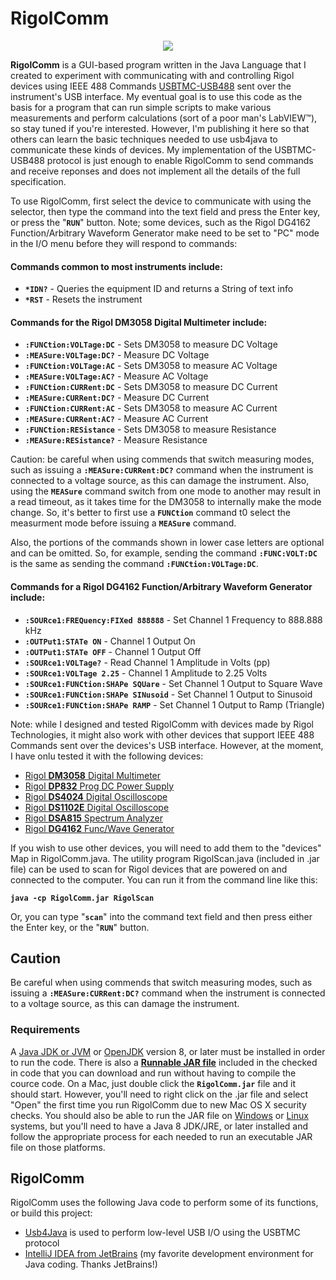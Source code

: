 # RigolComm

<p align="center"><img src="https://github.com/wholder/RigolComm/blob/master/images/RigolComm%20Screenshot.png"></p>

**RigolComm** is a GUI-based program written in the Java Language that I created to experiment with communicating with and controlling Rigol devices using IEEE 488 Commands [USBTMC-USB488](http://sdpha2.ucsd.edu/Lab_Equip_Manuals/usbtmc_usb488_subclass_1_00.pdf) sent over the instrument's USB interface.  My eventual goal is to use this code as the basis for a program that can run simple scripts to make various measurements and perform calculations (sort of a poor man's LabVIEW™), so stay tuned if you're interested.  However, I'm publishing it here so that others can learn the basic techniques needed to use usb4java to communicate these kinds of devices.  My implementation of the USBTMC-USB488 protocol is just enough to enable RigolComm to send commands and receive reponses and does not implement all the details of the full specification.

To use RigolComm, first select the device to communicate with using the selector, then type the command into the text field and press the Enter key, or press the "**`RUN`**" button.  Note; some devices, such as the Rigol DG4162 Function/Arbitrary Waveform Generator make need to be set to "PC" mode in the I/O menu before they will respond to commands:

#### Commands common to most instruments include:

 - **`*IDN?`** - Queries the equipment ID and returns a String of text info
 - **`*RST`**  - Resets the instrument
 
#### Commands for the Rigol DM3058 Digital Multimeter include:

 - **`:FUNCtion:VOLTage:DC`** - Sets DM3058 to measure DC Voltage
 - **`:MEASure:VOLTage:DC?`** - Measure DC Voltage
 - **`:FUNCtion:VOLTage:AC`** - Sets DM3058 to measure AC Voltage
 - **`:MEASure:VOLTage:AC?`** - Measure AC Voltage
 - **`:FUNCtion:CURRent:DC`** - Sets DM3058 to measure DC Current
 - **`:MEASure:CURRent:DC?`** - Measure DC Current
 - **`:FUNCtion:CURRent:AC`** - Sets DM3058 to measure AC Current
 - **`:MEASure:CURRent:AC?`** - Measure AC Current
 - **`:FUNCtion:RESistance`** - Sets DM3058 to measure Resistance
 - **`:MEASure:RESistance?`** - Measure Resistance
 
Caution: be careful when using commends that switch measuring modes, such as issuing a **`:MEASure:CURRent:DC?`** command when the instrument is connected to a voltage source, as this can damage the instrument.  Also, using the **`MEASure`** command switch from one mode to another may result in a read timeout, as it takes time for the DM3058 to internally make the mode change.  So, it's better to first use a **`FUNCtion`** command t0 select the measurment mode before issuing a **`MEASure`** command.

Also, the portions of the commands shown in lower case letters are optional and can be omitted.  So, for example, sending the command **`:FUNC:VOLT:DC`** is the same as sending the command **`:FUNCtion:VOLTage:DC`**.

#### Commands for a Rigol DG4162 Function/Arbitrary Waveform Generator include:
 
  - **`:SOURce1:FREQuency:FIXed 888888`** - Set Channel 1 Frequency to 888.888 kHz
  - **`:OUTPut1:STATe ON`** - Channel 1 Output On
  - **`:OUTPut1:STATe OFF`** - Channel 1 Output Off
  - **`:SOURce1:VOLTage?`** - Read Channel 1 Amplitude in Volts (pp)
  - **`:SOURce1:VOLTage 2.25`** - Channel 1 Amplitude to 2.25 Volts
  - **`:SOURce1:FUNCtion:SHAPe SQUare`** - Set Channel 1 Output to Square Wave
  - **`:SOURce1:FUNCtion:SHAPe SINusoid`** - Set Channel 1 Output to Sinusoid
  - **`:SOURce1:FUNCtion:SHAPe RAMP`** - Set Channel 1 Output to Ramp (Triangle)
 
 Note: while I designed and tested RigolComm with devices made by Rigol Technologies, it might also work with other devices that support IEEE 488 Commands sent over the devices's USB interface.  However, at the moment, I have onlu tested it with the following devices:
 
  - [Rigol **DM3058** Digital Multimeter](https://www.rigolna.com/products/digital-multimeters/dm3000/)
  - [Rigol **DP832** Prog DC Power Supply](https://www.rigolna.com/products/dc-power-loads/dp800/)
  - [Rigol **DS4024** Digital Oscilloscope](https://www.rigolna.com/products/digital-oscilloscopes/4000/)
  - [Rigol **DS1102E** Digital Oscilloscope](https://www.rigolna.com/products/digital-oscilloscopes/1000/)
  - [Rigol **DSA815** Spectrum Analyzer](https://www.rigolna.com/products/spectrum-analyzers/dsa800/)
  - [Rigol **DG4162** Func/Wave Generator](https://www.rigolna.com/products/waveform-generators/dg4000/)
  
If you wish to use other devices, you will need to add them to the "devices" Map in RigolComm.java.  The utility program RigolScan.java (included in .jar file) can be used to scan for Rigol devices that are powered on and connected to the computer.  You can run it from the command line like this:

  **`java -cp RigolComm.jar RigolScan`**
 
 Or, you can type "**`scan`**" into the command text field and then press either the Enter key, or the "**`RUN`**" button.
 
## Caution
Be careful when using commends that switch measuring modes, such as issuing a **`:MEASure:CURRent:DC?`** command when the instrument is connected to a voltage source, as this can damage the instrument.

### Requirements
A [Java JDK or JVM](https://www.java.com/en/) or [OpenJDK](http://openjdk.java.net) version 8, or later must be installed in order to run the code.  There is also a [**Runnable JAR file**](https://github.com/wholder/RigolComm/blob/master/out/artifacts/RigolComm_jar) included in the checked in code that you can download and run without having to compile the cource code.   On a Mac, just double click the **`RigolComm.jar`** file and it should start.  However, you'll need to right click on the .jar file and select "Open" the first time you run RigolComm due to new Mac OS X security checks.  You should also be able to run the JAR file on [Windows](https://windowsreport.com/jar-file-windows/) or [Linux](https://itsfoss.com/run-jar-file-ubuntu-linux/) systems, but you'll need to have a Java 8 JDK/JRE, or later installed and follow the appropriate process for each needed to run an executable JAR file on those platforms.

## RigolComm
RigolComm uses the following Java code to perform some of its functions, or build this project:
- [Usb4Java](http://usb4java.org) is used to perform low-level USB I/O using the USBTMC protocol
- [IntelliJ IDEA from JetBrains](https://www.jetbrains.com/idea/) (my favorite development environment for Java coding. Thanks JetBrains!)
